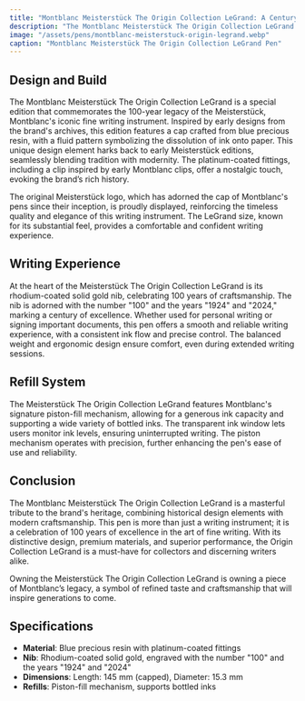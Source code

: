 ```yaml
---
title: "Montblanc Meisterstück The Origin Collection LeGrand: A Century of Excellence"
description: "The Montblanc Meisterstück The Origin Collection LeGrand celebrates 100 years of the Meisterstück, blending historical design elements with modern craftsmanship. This limited-edition pen pays tribute to Montblanc's rich heritage while offering a timeless writing experience."
image: "/assets/pens/montblanc-meisterstuck-origin-legrand.webp"
caption: "Montblanc Meisterstück The Origin Collection LeGrand Pen"
---
```


## Design and Build

The Montblanc Meisterstück The Origin Collection LeGrand is a special edition that commemorates the 100-year legacy of the Meisterstück, Montblanc's iconic fine writing instrument. Inspired by early designs from the brand's archives, this edition features a cap crafted from blue precious resin, with a fluid pattern symbolizing the dissolution of ink onto paper. This unique design element harks back to early Meisterstück editions, seamlessly blending tradition with modernity. The platinum-coated fittings, including a clip inspired by early Montblanc clips, offer a nostalgic touch, evoking the brand’s rich history.

The original Meisterstück logo, which has adorned the cap of Montblanc's pens since their inception, is proudly displayed, reinforcing the timeless quality and elegance of this writing instrument. The LeGrand size, known for its substantial feel, provides a comfortable and confident writing experience.

## Writing Experience

At the heart of the Meisterstück The Origin Collection LeGrand is its rhodium-coated solid gold nib, celebrating 100 years of craftsmanship. The nib is adorned with the number "100" and the years "1924" and "2024," marking a century of excellence. Whether used for personal writing or signing important documents, this pen offers a smooth and reliable writing experience, with a consistent ink flow and precise control. The balanced weight and ergonomic design ensure comfort, even during extended writing sessions.

## Refill System

The Meisterstück The Origin Collection LeGrand features Montblanc's signature piston-fill mechanism, allowing for a generous ink capacity and supporting a wide variety of bottled inks. The transparent ink window lets users monitor ink levels, ensuring uninterrupted writing. The piston mechanism operates with precision, further enhancing the pen's ease of use and reliability.

## Conclusion

The Montblanc Meisterstück The Origin Collection LeGrand is a masterful tribute to the brand's heritage, combining historical design elements with modern craftsmanship. This pen is more than just a writing instrument; it is a celebration of 100 years of excellence in the art of fine writing. With its distinctive design, premium materials, and superior performance, the Origin Collection LeGrand is a must-have for collectors and discerning writers alike.

Owning the Meisterstück The Origin Collection LeGrand is owning a piece of Montblanc’s legacy, a symbol of refined taste and craftsmanship that will inspire generations to come.

## Specifications

- **Material**: Blue precious resin with platinum-coated fittings
- **Nib**: Rhodium-coated solid gold, engraved with the number "100" and the years "1924" and "2024"
- **Dimensions**: Length: 145 mm (capped), Diameter: 15.3 mm
- **Refills**: Piston-fill mechanism, supports bottled inks
